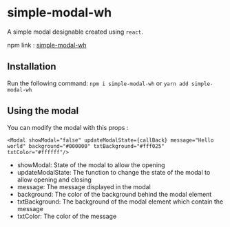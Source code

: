 # simple-modal-wh

A simple modal designable created using `react`.

npm link : [simple-modal-wh](https://www.npmjs.com/package/simple-modal-wh)

## Installation

Run the following command:
`npm i simple-modal-wh`
or
`yarn add simple-modal-wh`

## Using the modal

You can modify the modal with this props :

`<Modal showModal="false" updateModalState={callBack} message="Hello world" background="#000000" txtBackground="#fff025" txtColor="#ffffff"/>`

- showModal: State of the modal to allow the opening
- updateModalState: The function to change the state of the modal to allow opening and closing
- message: The message displayed in the modal
- background: The color of the background behind the modal element
- txtBackground: The background of the modal element which contain the message
- txtColor: The color of the message
